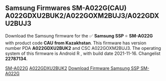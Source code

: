 <h2>Samsung Firmwares SM-A022G(CAU) A022GDXU2BUK2/A022GOXM2BUJ3/A022GDXU2BUJ3</h2>
Download the Samsung firmware for the ✅ <strong>Samsung SSP </strong> ⭐ <strong>SM-A022G</strong> with product code <strong>CAU</strong> <strong> from Kazakhstan</strong>. This firmware has version number PDA <strong>A022GDXU2BUK2</strong> and CSC A022GOXM2BUJ3. The operating system of this firmware is Android R , with build date 2021-11-16. Changelist <strong>22787134</strong>.


[SM-A022G](https://samfirm.shop/samsung/model/SM-A022G)
[A022GDXU2BUK2](https://samfirm.shop/samsung/pda/A022GDXU2BUK2)
[Download Firmware Samsung SSP SM-A022G](https://samfirm.shop/samsung/firmware/474634)
